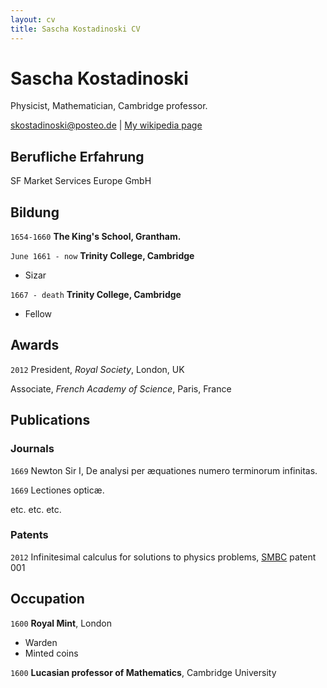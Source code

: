 ```yaml
---
layout: cv
title: Sascha Kostadinoski CV
---
```

# Sascha Kostadinoski
Physicist, Mathematician, Cambridge professor.

<div id="webaddress">
<a href="skostadinoski@posteo.de">skostadinoski@posteo.de</a>
| <a href="http://en.wikipedia.org/wiki/Isaac_Newton">My wikipedia page</a>
</div>


## Berufliche Erfahrung

SF Market Services Europe GmbH



## Bildung

`1654-1660`
__The King's School, Grantham.__

`June 1661 - now`
__Trinity College, Cambridge__

- Sizar

`1667 - death`
__Trinity College, Cambridge__

- Fellow



## Awards

`2012`
President, *Royal Society*, London, UK

Associate, *French Academy of Science*, Paris, France



## Publications

<!-- A list is also available [online](http://scholar.google.co.uk/citations?user=LTOTl0YAAAAJ) -->

### Journals

`1669`
Newton Sir I, De analysi per æquationes numero terminorum infinitas. 

`1669`
Lectiones opticæ.

etc. etc. etc.

### Patents

`2012`
Infinitesimal calculus for solutions to physics problems, [SMBC](http://www.techdirt.com/articles/20121011/09312820678/if-patents-had-been-around-time-newton.shtml) patent 001


## Occupation

`1600`
__Royal Mint__, London

- Warden
- Minted coins

`1600`
__Lucasian professor of Mathematics__, Cambridge University



<!-- ### Footer

Last updated: Februar 2021 -->


